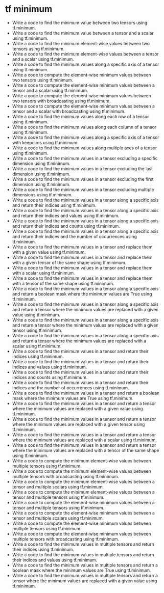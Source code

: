 # tf minimum

- Write a code to find the minimum value between two tensors using tf.minimum.
- Write a code to find the minimum value between a tensor and a scalar using tf.minimum.
- Write a code to find the minimum element-wise values between two tensors using tf.minimum.
- Write a code to find the minimum element-wise values between a tensor and a scalar using tf.minimum.
- Write a code to find the minimum values along a specific axis of a tensor using tf.minimum.
- Write a code to compute the element-wise minimum values between two tensors using tf.minimum.
- Write a code to compute the element-wise minimum values between a tensor and a scalar using tf.minimum.
- Write a code to compute the element-wise minimum values between two tensors with broadcasting using tf.minimum.
- Write a code to compute the element-wise minimum values between a tensor and a scalar with broadcasting using tf.minimum.
- Write a code to find the minimum values along each row of a tensor using tf.minimum.
- Write a code to find the minimum values along each column of a tensor using tf.minimum.
- Write a code to find the minimum values along a specific axis of a tensor with keepdims using tf.minimum.
- Write a code to find the minimum values along multiple axes of a tensor using tf.minimum.
- Write a code to find the minimum values in a tensor excluding a specific dimension using tf.minimum.
- Write a code to find the minimum values in a tensor excluding the last dimension using tf.minimum.
- Write a code to find the minimum values in a tensor excluding the first dimension using tf.minimum.
- Write a code to find the minimum values in a tensor excluding multiple dimensions using tf.minimum.
- Write a code to find the minimum values in a tensor along a specific axis and return their indices using tf.minimum.
- Write a code to find the minimum values in a tensor along a specific axis and return their indices and values using tf.minimum.
- Write a code to find the minimum values in a tensor along a specific axis and return their indices and counts using tf.minimum.
- Write a code to find the minimum values in a tensor along a specific axis and return their indices and the number of occurrences using tf.minimum.
- Write a code to find the minimum values in a tensor and replace them with a given value using tf.minimum.
- Write a code to find the minimum values in a tensor and replace them with a given tensor of the same shape using tf.minimum.
- Write a code to find the minimum values in a tensor and replace them with a scalar using tf.minimum.
- Write a code to find the minimum values in a tensor and replace them with a tensor of the same shape using tf.minimum.
- Write a code to find the minimum values in a tensor along a specific axis and return a boolean mask where the minimum values are True using tf.minimum.
- Write a code to find the minimum values in a tensor along a specific axis and return a tensor where the minimum values are replaced with a given value using tf.minimum.
- Write a code to find the minimum values in a tensor along a specific axis and return a tensor where the minimum values are replaced with a given tensor using tf.minimum.
- Write a code to find the minimum values in a tensor along a specific axis and return a tensor where the minimum values are replaced with a scalar using tf.minimum.
- Write a code to find the minimum values in a tensor and return their indices using tf.minimum.
- Write a code to find the minimum values in a tensor and return their indices and values using tf.minimum.
- Write a code to find the minimum values in a tensor and return their indices and counts using tf.minimum.
- Write a code to find the minimum values in a tensor and return their indices and the number of occurrences using tf.minimum.
- Write a code to find the minimum values in a tensor and return a boolean mask where the minimum values are True using tf.minimum.
- Write a code to find the minimum values in a tensor and return a tensor where the minimum values are replaced with a given value using tf.minimum.
- Write a code to find the minimum values in a tensor and return a tensor where the minimum values are replaced with a given tensor using tf.minimum.
- Write a code to find the minimum values in a tensor and return a tensor where the minimum values are replaced with a scalar using tf.minimum.
- Write a code to find the minimum values in a tensor and return a tensor where the minimum values are replaced with a tensor of the same shape using tf.minimum.
- Write a code to compute the minimum element-wise values between multiple tensors using tf.minimum.
- Write a code to compute the minimum element-wise values between multiple tensors with broadcasting using tf.minimum.
- Write a code to compute the minimum element-wise values between a tensor and multiple scalars using tf.minimum.
- Write a code to compute the minimum element-wise values between a tensor and multiple tensors using tf.minimum.
- Write a code to compute the element-wise minimum values between a tensor and multiple tensors using tf.minimum.
- Write a code to compute the element-wise minimum values between a tensor and multiple scalars using tf.minimum.
- Write a code to compute the element-wise minimum values between multiple tensors using tf.minimum.
- Write a code to compute the element-wise minimum values between multiple tensors with broadcasting using tf.minimum.
- Write a code to find the minimum values in multiple tensors and return their indices using tf.minimum.
- Write a code to find the minimum values in multiple tensors and return their indices and values using tf.minimum.
- Write a code to find the minimum values in multiple tensors and return a boolean mask where the minimum values are True using tf.minimum.
- Write a code to find the minimum values in multiple tensors and return a tensor where the minimum values are replaced with a given value using tf.minimum.